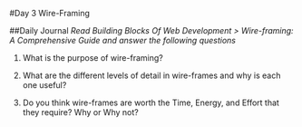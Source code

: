 #Day 3 Wire-Framing

##Daily Journal
*Read Building Blocks Of Web Development > Wire-framing: A Comprehensive Guide and answer the following questions*

1. What is the purpose of wire-framing?

2. What are the different levels of detail in wire-frames and why is each one useful?

3. Do you think wire-frames are worth the Time, Energy, and Effort that they require? Why or Why not?